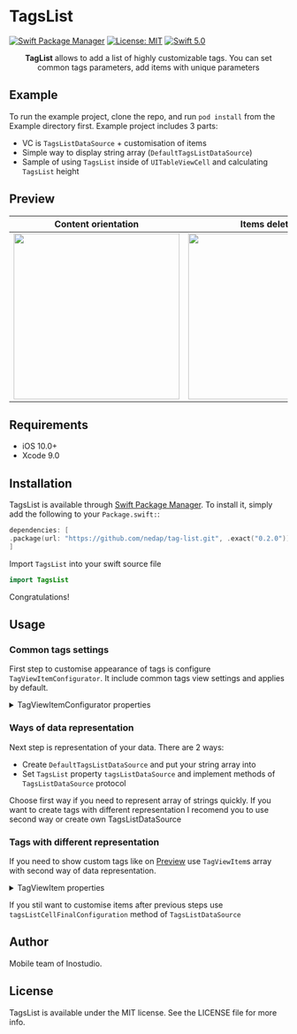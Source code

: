 # TagsList

[![Swift Package Manager](https://img.shields.io/badge/SPM-supported-brightgreen?style=flat)](https://swift.org/package-manager)
[![License: MIT](https://img.shields.io/badge/License-MIT-yellow.svg?style=flat)](https://opensource.org/licenses/MIT)
[![Swift 5.0](https://img.shields.io/badge/swift-5.3-blue.svg?style=flat)](https://developer.apple.com/swift/) 


<p align="center">
<b>TagList</b> allows to add a list of highly customizable tags. You can set common tags parameters, add items with unique parameters
</p>


## Example

To run the example project, clone the repo, and run `pod install` from the Example directory first.
Example project includes 3 parts:
- VC is `TagsListDataSource` + customisation of items
- Simple way to display string array (`DefaultTagsListDataSource`)
- Sample of using `TagsList` inside of `UITableViewCell` and calculating `TagsList` height


## Preview

| **Content orientation** | **Items deleting** | **Customisation features** |
|:-------:|:-------:|:-------:|
|<img src="https://github.com/inomobile/tag-list/blob/master/DemoGif/TagList%201.gif?raw=true" width="300">|<img src="https://github.com/inomobile/tag-list/blob/master/DemoGif/TagList%202.gif?raw=true" width="300">| <img src="https://github.com/inomobile/tag-list/blob/master/DemoGif/TagList%203.gif?raw=true" width="300">|
## Requirements

- iOS 10.0+
- Xcode 9.0


## Installation

TagsList is available through [Swift Package Manager](https://cocoapods.org). To install
it, simply add the following to your `Package.swift:`:

```swift
dependencies: [
.package(url: "https://github.com/nedap/tag-list.git", .exact("0.2.0"))
]
```

Import `TagsList` into your swift source file

``` swift
import TagsList
```

Congratulations!

## Usage

### Common tags settings
First step to customise appearance of tags is configure `TagViewItemConfigurator`. It include common tags view settings and applies by default.
<details><summary> TagViewItemConfigurator properties </summary>
<br>

    borderMarginHorizontal
    spacing
    contentHeight
    cellHeight
    itemCornerRadius
    sideImageCornerRadius
    xButtonCornerRadius

    sideImageEverytimeDisplaying
    xButtonEverytimeDisplaying
    maxWidth
    titleFont

    backgroundColor
    sideImageBackgroundColor
    xButtonBackgroundColor
    textColor

    xButtonImage
</details>

### Ways of data representation

Next step is representation of your data. 
There are 2 ways: 
- Create `DefaultTagsListDataSource` and put your string array into
- Set `TagsList` property `tagsListDataSource` and implement methods of `TagsListDataSource` protocol

Choose first way if you need to represent array of strings quickly.
If you want to create tags with different representation I recomend you to use second way or create own TagsListDataSource

### Tags with different representation

If you need to show custom tags like on [Preview](#preview) use `TagViewItem`s array with second way of data representation.
<details><summary> TagViewItem properties </summary>
<br>

    title
    titleColor
    titleFont

    sideImage
    sideImageBackgroundColor

    xButtonDisplaying
    xButtonBackgroundColor
    xButtonImage

    backgroundColor
</details>

If you stil want to customise items after previous steps use `tagsListCellFinalConfiguration` method of `TagsListDataSource`

## Author

Mobile team of Inostudio.

## License

TagsList is available under the MIT license. See the LICENSE file for more info.
